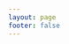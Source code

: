 ```yaml
---
layout: page
footer: false
---
```

<style>
    eo-dash a[href="https://eox.at"] img {
        display: unset;
        height:9px;
    }
    eo-dash .eodash-overlay p{
        bottom: -13px!important;
    }
</style>

<script setup>
    import { withBase } from 'vitepress'
</script>

<eo-dash style="height:calc(100dvh - 65px)" :config="withBase('/dashboard.js')"/>
